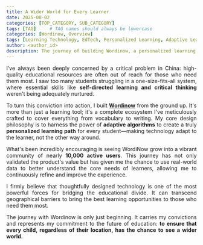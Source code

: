 ```yaml
---
title: A Wider World for Every Learner
date: 2025-08-02
categories: [TOP_CATEGORY, SUB_CATEGORY]
tags: [TAG]     # TAG names should always be lowercase
categories: [Wordinow, Overview]
tags: [Learning Technology, EdTech, Personalized Learning, Adaptive Learning, Educational Equity, Founder Story, Data-Driven Education, Startup]
author: <author_id>        
description: The journey of building Wordinow, a personalized learning platform designed to bridge the educational divide and bring quality education to all.
---
```

<div style="text-align: justify;">
  
I’ve always been deeply concerned by a critical problem in China: high-quality educational resources are often out of reach for those who need them most. I saw too many students struggling in a one-size-fits-all system, where essential skills like **self-directed learning and critical thinking** weren't being adequately nurtured.

To turn this conviction into action, I built [**Wordinow**](https://wordinow.com) from the ground up. It's more than just a learning tool; it's a complete ecosystem I've meticulously crafted to cover everything from vocabulary to writing. My core design philosophy is to harness the power of **adaptive algorithms** to create a truly **personalized learning path** for every student—making technology adapt to the learner, not the other way around.

What's been incredibly encouraging is seeing WordiNow grow into a vibrant community of nearly **10,000 active users**. This journey has not only validated the product's value but has given me the chance to use real-world data to better understand the core needs of learners, allowing me to continuously refine and improve the experience.

I firmly believe that thoughtfully designed technology is one of the most powerful forces for bridging the educational divide. It can transcend geographical barriers to bring the best learning opportunities to those who need them most.

The journey with Wordinow is only just beginning. It carries my convictions and represents my commitment to the future of education: **to ensure that every child, regardless of their location, has the chance to see a wider world.**

</div>
